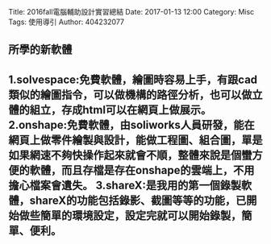 Title: 2016fall電腦輔助設計實習總結
Date: 2017-01-13 12:00
Category: Misc
Tags: 使用導引
Author: 404232077

<h2>所學的新軟體</h2>
<h2>1.solvespace:免費軟體，繪圖時容易上手，有跟cad類似的繪圖指令，可以做機構的路徑分析，也可以做立體的組立，存成html可以在網頁上做展示。
2.onshape:免費軟體，由soliworks人員研發，能在網頁上做零件繪製與設計，能做工程圖、組合圖，單是如果網速不夠快操作起來就會不順，整體來說是個蠻方便的軟體，而且存檔是存在onshape的雲端上，不用擔心檔案會遺失。
3.shareX:是我用的第一個錄製軟體，shareX的功能包括錄影、截圖等等的功能，已開始做些簡單的環境設定，設定完就可以開始錄製，簡單、便利。</h2>